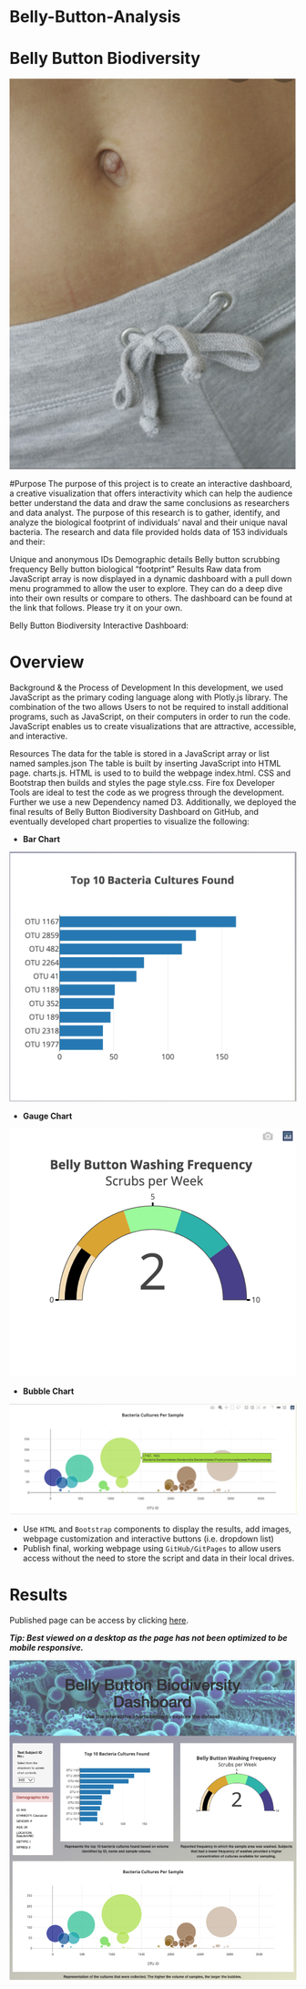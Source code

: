 # Belly-Button-Analysis




# Belly Button Biodiversity


![openingimage](https://github.com/Adpetfem83/Belly-Button-Analysis/blob/main/Images/Belly_Button.png)

#Purpose
The purpose of this project is to create an interactive dashboard, a creative visualization that offers interactivity which can help the audience better understand the data and draw the same conclusions as researchers and data analyst. The purpose of this research is to gather, identify, and analyze the biological footprint of individuals’ naval and their unique naval bacteria.
The research and data file provided holds data of 153 individuals and their:

Unique and anonymous IDs
Demographic details
Belly button scrubbing frequency
Belly button biological “footprint”
Results
Raw data from JavaScript array is now displayed in a dynamic dashboard with a pull down menu programmed to allow the user to explore. They can do a deep dive into their own results or compare to others. The dashboard can be found at the link that follows. Please try it on your own.

Belly Button Biodiversity Interactive Dashboard:

# Overview

Background & the Process of Development
In this development, we used JavaScript as the primary coding language along with Plotly.js library. The combination of the two allows Users to not be required to install additional programs, such as JavaScript, on their computers in order to run the code. JavaScript enables us to create visualizations that are attractive, accessible, and interactive.

Resources
The data for the table is stored in a JavaScript array or list named samples.json
The table is built by inserting JavaScript into HTML page. charts.js.
HTML is used to to build the webpage index.html.
CSS and Bootstrap then builds and styles the page style.css.
Fire fox Developer Tools are ideal to test the code as we progress through the development.
Further we use a new Dependency named D3.
Additionally, we deployed the final results of Belly Button Biodiversity Dashboard on GitHub, and eventually developed chart properties to visualize the following:

  * **Bar Chart**
  
![barchart](https://github.com/Adpetfem83/Belly-Button-Analysis/blob/main/Images/Bar_Top_Ten_Bacteria%20with_ID.png)
 
  * **Gauge Chart**
 
![gauge](https://github.com/Adpetfem83/Belly-Button-Analysis/blob/main/Images/guage.png)
 
  * **Bubble Chart**
 
![bubble](https://github.com/Adpetfem83/Belly-Button-Analysis/blob/main/Images/bubblechart.png)
 
* Use `HTML` and `Bootstrap` components to display the results, add images, webpage customization and interactive buttons (i.e. dropdown list)
* Publish final, working webpage using `GitHub/GitPages` to allow users access without the need to store the script and data in their local drives.

# Results

Published page can be access by clicking [here](https://adpetfem83.github.io/Belly-Button-Analysis/). 

***Tip: Best viewed on a desktop as the page has not been optimized to be mobile responsive.***

![final](https://github.com/Adpetfem83/Belly-Button-Analysis/blob/main/Images/WholeWebPage.png)



